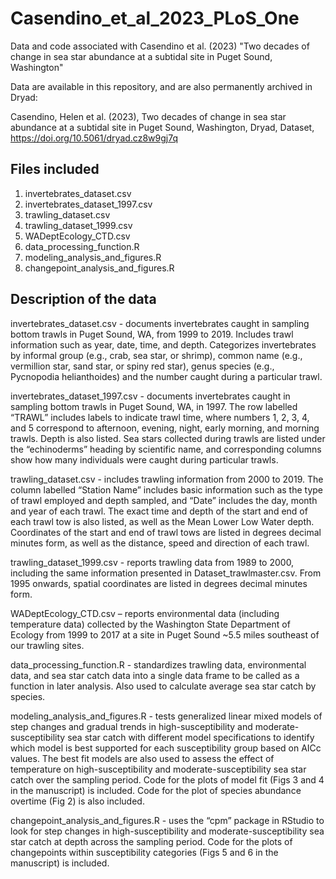 # Casendino_et_al_2023_PLoS_One

Data and code associated with Casendino et al. (2023) 
"Two decades of change in sea star abundance at a subtidal site in Puget Sound, Washington"

Data are available in this repository, and are also permanently archived in Dryad:

Casendino, Helen et al. (2023), Two decades of change in sea star abundance at a subtidal site in Puget Sound, Washington, Dryad, Dataset, https://doi.org/10.5061/dryad.cz8w9gj7q


## Files included

1. invertebrates_dataset.csv
2. invertebrates_dataset_1997.csv 
3. trawling_dataset.csv
4. trawling_dataset_1999.csv
5. WADeptEcology_CTD.csv
6. data_processing_function.R
7. modeling_analysis_and_figures.R
8. changepoint_analysis_and_figures.R

## Description of the data

invertebrates_dataset.csv - documents invertebrates caught in sampling bottom trawls in Puget Sound, WA, from 1999 to 2019. 
Includes trawl information such as year, date, time, and depth. 
Categorizes invertebrates by informal group (e.g., crab, sea star, or shrimp), common name (e.g., vermillion star, sand star, or spiny red star), genus species (e.g., Pycnopodia helianthoides) and the number caught during a particular trawl. 

invertebrates_dataset_1997.csv - documents invertebrates caught in sampling bottom trawls in Puget Sound, WA, in 1997. 
The row labelled “TRAWL” includes labels to indicate trawl time, where numbers 1, 2, 3, 4, and 5 correspond to afternoon, evening, night, early morning, and morning trawls. 
Depth is also listed. Sea stars collected during trawls are listed under the “echinoderms” heading by scientific name, and corresponding columns show how many individuals were caught during particular trawls.   

trawling_dataset.csv - includes trawling information from 2000 to 2019. 
The column labelled “Station Name” includes basic information such as the type of trawl employed and depth sampled, and “Date” includes the day, month and year of each trawl. 
The exact time and depth of the start and end of each trawl tow is also listed, as well as the Mean Lower Low Water depth. 
Coordinates of the start and end of trawl tows are listed in degrees decimal minutes form, as well as the distance, speed and direction of each trawl. 

trawling_dataset_1999.csv - reports trawling data from 1989 to 2000, including the same information presented in Dataset_trawlmaster.csv. 
From 1995 onwards, spatial coordinates are listed in degrees decimal minutes form.

WADeptEcology_CTD.csv – reports environmental data (including temperature data) collected by the Washington State Department of Ecology from 1999 to 2017 at a site in Puget Sound ~5.5 miles southeast of our trawling sites. 

data_processing_function.R - standardizes trawling data, environmental data, and sea star catch data into a single data frame to be called as a function in later analysis. Also used to calculate average sea star catch by species. 

modeling_analysis_and_figures.R - tests generalized linear mixed models of step changes and gradual trends in high-susceptibility and moderate-susceptibility sea star catch with different model specifications to identify which model is best supported for each susceptibility group based on AICc values. The best fit models are also used to assess the effect of temperature on high-susceptibility and moderate-susceptibility sea star catch over the sampling period. Code for the plots of model fit (Figs 3 and 4 in the manuscript) is included. Code for the plot of species abundance overtime (Fig 2) is also included. 

changepoint_analysis_and_figures.R - uses the “cpm” package in RStudio to look for step changes in high-susceptibility and moderate-susceptibility sea star catch at depth across the sampling period. Code for the plots of changepoints within susceptibility categories (Figs 5 and 6 in the manuscript) is included.

